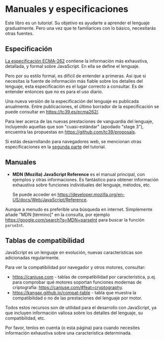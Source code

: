 
# Manuales y especificaciones

Este libro es un *tutorial*. Su objetivo es ayudarte a aprender el lenguaje gradualmente. Pero una vez que te familiarices con lo básico, necesitarás otras fuentes.

## Especificación

[La especificación ECMA-262](https://www.ecma-international.org/publications/standards/Ecma-262.htm) contiene la información más exhaustiva, detallada, y formal sobre JavaScript. En ella se define el lenguaje.

Pero por su estilo formal, es difícil de entender a primeras. Así que si necesitas la fuente de información más fiable sobre los detalles del lenguaje, esta especificación es el lugar correcto a consultar. Es de entender entonces que no es para el uso diario.

Una nueva versión de la especificación del lenguaje es publicada anualmente. Entre publicaciones, el último borrador de la especificación se puede consultar en <https://tc39.es/ecma262/>.

Para leer acerca de las nuevas prestaciones de vanguardia del lenguaje, incluyendo aquellas que son "cuasi-estándar" (apodado "stage 3"), encuentra las propuestas en <https://github.com/tc39/proposals>.

Si estás desarrollando para navegadores web, se mencionan otras especificaciones en la [segunda parte](info:browser-environment) del tutorial.

## Manuales

- **MDN (Mozilla) JavaScript Reference** es el manual principal, con ejemplos y otras informaciones. Es fantástico para obtener información exhaustiva sobre funciones individuales del lenguaje, métodos, etc.

    Se puede acceder en <https://developer.mozilla.org/en-US/docs/Web/JavaScript/Reference>.

Aunque a menudo es preferible una búsqueda en internet. Simplemente añade "MDN [término]" en la consulta, por ejemplo <https://google.com/search?q=MDN+parseInt> para buscar la función `parseInt`.

## Tablas de compatibilidad

JavaScript es un lenguaje en evolución, nuevas características son adicionadas regularmente.

Para ver la compatibilidad por navegador y otros motores, consultar:

- <https://caniuse.com> - tablas de compatibilidad por característica, p.ej. para comprobar qué motores soportan funciones modernas de criptografía: <https://caniuse.com/#feat=cryptography>.
- <https://kangax.github.io/compat-table> - tabla que muestra la compatibilidad o no de las prestaciones del lenguaje por motor.

Todos estos recursos son de utilidad para el desarrollo con JavaScript, ya que incluyen información valiosa sobre los detalles del lenguaje, su compatibilidad, etc.

Por favor, tenlos en cuenta (o esta página) para cuando necesites información exhaustiva sobre una característica determinada.
